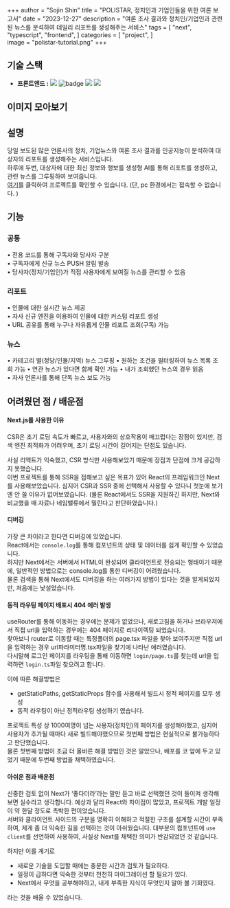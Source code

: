 +++
author = "Sojin Shin"
title = "POLISTAR, 정치인과 기업인들을 위한 여론 보고서"
date = "2023-12-27"
description = "여론 조사 결과와 정치인/기업인과 관련된 뉴스를 분석하여 데일리 리포트를 생성해주는 서비스"
tags = [
"next",
"typescript",
"frontend",
]
categories = [
"project",
]  
image = "polistar-tutorial.png"
+++

## 기술 스택
- **프론트엔드 :**
  <img src="https://img.shields.io/badge/typescript-3178C6?style=for-the-badge&logo=typescript&logoColor=white" style="display:inline;">
  <img src="https://img.shields.io/badge/next-000000?style=for-the-badge&logo=nextdotjs&logoColor=white" alt="badge">
  <img src="https://img.shields.io/badge/mui-007FFF?style=for-the-badge&logo=mui&logoColor=white" style="display:inline;">
  <img src="https://img.shields.io/badge/axios-5A29E4?style=for-the-badge&logo=axios&logoColor=white" style="display:inline;">

## 이미지 모아보기

[//]: # (|                    로그인                     |                메인&#40;리포트&#41;                 |)

[//]: # (|:------------------------------------------:|:--------------------------------------:|)

[//]: # (|  <img src="loginvideo.gif" width="300"/>   | <img src="mainvideo.gif" width="300"/> |)

[//]: # (|                   뉴스 목록                    |                  문의사항                  |)

[//]: # (| <img src="newslistvideo.gif" width="300"/> | <img src="qnavideo.gif" width="300"/>  |)


## 설명
당일 보도된 많은 언론사의 정치, 기업뉴스와 여론 조사 결과를 인공지능이 분석하여 대상자의 리포트를 생성해주는 서비스입니다.  
하루에 두번, 대상자에 대한 최신 정보와 행보를 생성형 AI를 통해 리포트를 생성하고, 관련 뉴스를 그루핑하여 보여줍니다.  
[여기](http://dev-www.newssalad.com:8282/)를 클릭하여 프로젝트를 확인할 수 있습니다.
(단, pc 환경에서는 접속할 수 없습니다. )


## 기능

### 공통
• 전용 코드를 통해 구독자와 당사자 구분  
• 구독자에게 신규 뉴스 PUSH 알림 발송  
• 당사자(정치/기업인)가 직접 사용자에게 보여질 뉴스를 관리할 수 있음

### 리포트
• 인물에 대한 실시간 뉴스 제공   
• 자사 신규 엔진을 이용하여 인물에 대한 커스텀 리포트 생성  
• URL 공유를 통해 누구나 자유롭게 인물 리포트 조회(구독) 가능

### 뉴스
• 카테고리 별(정당/인물/지역) 뉴스 그루핑
• 원하는 조건을 필터링하여 뉴스 목록 조회 가능
• 연관 뉴스가 있다면 함께 확인 가능
• 내가 조회했던 뉴스의 경우 읽음   
• 자사 언론사를 통해 단독 뉴스 보도 가능


## 어려웠던 점 / 배운점

#### Next.js를 사용한 이유
CSR은 초기 로딩 속도가 빠르고, 사용자와의 상호작용이 매끄럽다는 장점이 있지만, 검색 엔진 최적화가 어려우며, 초기 로딩 시간이 길어지는 단점도 있습니다. 

사실 리액트가 익숙했고, CSR 방식만 사용해보았기 때문에 장점과 단점에 크게 공감하지 못했습니다.  
이번 프로젝트를 통해 SSR을 접해보고 싶은 목표가 있어 React의 프레임워크인 Next를 사용해보았습니다.
심지어 CSR과 SSR 중에 선택해서 사용할 수 있다니 첫눈에 보기엔 안 쓸 이유가 없어보였습니다. 
(물론 React에서도 SSR을 지원하긴 하지만, Next와 비교했을 때 자료나 네임밸류에서 밀린다고 판단하였습니다.)


#### 디버깅
가장 큰 차이라고 한다면 디버깅에 있었습니다.  
React에서는 `console.log`를 통해 컴포넌트의 상태 및 데이터를 쉽게 확인할 수 있었습니다.  
하지만 Next에서는 서버에서 HTML이 완성되어 클라이언트로 전송되는 형태이기 때문에, 일반적인 방법으로는 console.log를 통한 디버깅이 어려웠습니다.  
물론 검색을 통해 Next에서도 디버깅을 하는 여러가지 방법이 있다는 것을 알게되었지만, 처음에는 낯설었습니다. 


#### 동적 라우팅 페이지 배포시 404 에러 발생
useRouter를 통해 이동하는 경우에는 문제가 없었으나, 새로고침을 하거나 브라우저에서 직접 url을 입력하는 경우에는 404 페이지로 리다이렉팅 되었습니다.  
찾아보니 router로 이동할 때는 특정폴더의 page.tsx 파일을 찾아 보여주지만 직접 url을 입력하는 경우 url파라미터명.tsx파일을 찾기에 나타난 에러였습니다.  
다시말해 로그인 페이지를 라우팅을 통해 이동하면 `login/page.ts`를 찾는데 url을 입력하면 `login.ts`파일 찾으려고 합니다. 

이에 따른 해결방법은 
- getStaticPaths, getStaticProps 함수를 사용해서 빌드시 정적 페이지를 모두 생성
- 동적 라우팅이 아닌 정적라우팅 생성하기
였습니다. 

프로젝트 특성 상 1000여명이 넘는 사용자(정치인)의 페이지를 생성해야했고, 심지어 사용자가 추가될 때마다 새로 빌드해야했으므로 첫번째 방법은 현실적으로 불가능하다고 판단했습니다.  
물론 첫번째 방법이 조금 더 올바른 해결 방법인 것은 알았으나, 배포를 코 앞에 두고 있었기 때문에 두번째 방법을 채택하였습니다. 


#### 아쉬운 점과 배운점
신중한 검토 없이 Next가 ‘좋다더라’라는 말만 듣고 바로 선택했던 것이 돌이켜 생각해보면 실수라고 생각합니다.
예상과 달리 React와 차이점이 많았고, 프로젝트 개발 일정이 약 한달 정도로 촉박한 편이었습니다.  
서버와 클라이언트 사이드의 구분을 명확히 이해하고 적절한 구조를 설계할 시간이 부족하여, 제게 좀 더 익숙한 길을 선택하는 것이 아쉬웠습니다.
대부분의 컴포넌트에 `use client`를 선언하여 사용하여, 사실상 Next를 채택한 의미가 반감되었던 것 같습니다. 

하지만 이를 계기로 
- 새로운 기술을 도입할 때에는 충분한 시간과 검토가 필요하다.
- 일정이 급하다면 익숙한 것부터 천천히 마이그레이션 할 필요가 있다.
- Next에서 무엇을 공부해야하고, 내게 부족한 지식이 무엇인지 알아 볼 기회였다.

라는 것을 배울 수 있었습니다. 